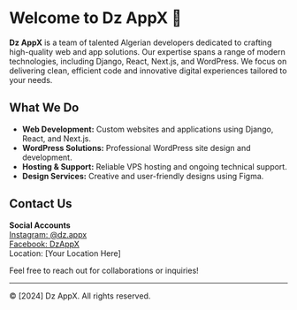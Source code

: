# Welcome to Dz AppX 🚀

**Dz AppX** is a team of talented Algerian developers dedicated to crafting high-quality web and app solutions. Our expertise spans a range of modern technologies, including Django, React, Next.js, and WordPress. We focus on delivering clean, efficient code and innovative digital experiences tailored to your needs.

## What We Do

- **Web Development:** Custom websites and applications using Django, React, and Next.js.
- **WordPress Solutions:** Professional WordPress site design and development.
- **Hosting & Support:** Reliable VPS hosting and ongoing technical support.
- **Design Services:** Creative and user-friendly designs using Figma.

## Contact Us

**Social Accounts**  
[Instagram: @dz.appx](https://www.instagram.com/dz.appx)  
[Facebook: DzAppX](#=https://www.facebook.com/profile.php?id=61558928312411)  
Location: [Your Location Here]

Feel free to reach out for collaborations or inquiries!

---

© [2024] Dz AppX. All rights reserved.
